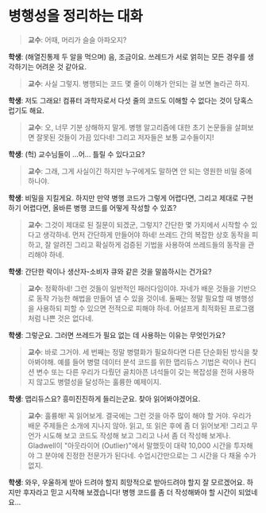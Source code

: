 # 병행성을 정리하는 대화

> **교수**: 어때, 머리가 슬슬 아파오지?

**학생**: (해열진통제 두 알을 먹으며) 음, 조금이요. 쓰레드가 서로 얽히는 모든 경우를 생각하기는 어려운 것 같아요.

> **교수**: 사실 그렇지. 병행되는 코드 몇 줄이 이해가 안되는 걸 보면 놀라곤 하지.

**학생**: 저도 그래요! 컴퓨터 과학자로서 다섯 줄의 코드도 이해할 수 없다는 것이 당혹스럽기도 해요.

> **교수**: 오, 너무 기분 상해하지 말게. 병행 알고리즘에 대한 초기 논문들을 살펴보면 잘못된 것들이 가끔 있다네! 그리고 저자들은 보통 교수들이지!

**학생**: (헉) 교수님들이 ...어... 틀릴 수 있다고요?

> **교수**: 그래, 그게 사실이긴 하지만 누구에게도 말하면 안 되는 영원한 비밀 중에 하나야.

**학생**: 비밀을 지킬게요. 하지만 만약 병행 코드가 그렇게 어렵다면, 그리고 제대로 구현하기 어렵다면, 올바른 병행 코드를 어떻게 작성할 수 있죠?

> **교수**: 그것이 제대로 된 질문이 되겠군, 그렇지? 간단한 몇 가지에서 시작할 수 있다고 생각하네. 먼저 간단하게 만들어야 하네! 쓰레드 간의 복잡한 상호 동작을 피하고, 잘 알려진 그리고 확실하게 검증된 기법을 사용하여 쓰레드들의 동작을 관리해야 하네.

**학생**: 간단한 락이나 생산자-소비자 큐와 같은 것을 말씀하시는 건가요?

> **교수**: 정확하네! 그런 것들이 일반적인 패러다임이야. 자네가 배운 것들을 기반으로 동작 가능한 해법을 만들어 낼 수 있을 것이네. 둘째는 정말 필요할 때 병행성을 사용하되 피할 수 있으면 전적으로 피해야 하네. 어설프게 최적화된 프로그램처럼 나쁜 것은 없다네.

**학생**: 그렇군요. 그러면 쓰레드가 필요 없는 데 사용하는 이유는 무엇인가요?

> **교수**: 바로 그거야. 세 번째는 정말 병렬화가 필요하다면 다른 단순화된 방식을 찾아봐야해. 예를 들어 병렬 데이터 분석 코드를 위한 맵리듀스 기법은 락이나 컨디션 변수 또는 다른 우리가 다뤘던 골치아픈 녀석들이 갖는 복잡성을 전혀 사용하지 않고도 병렬성을 달성하는 훌륭한 예제이지.

**학생**: 맵리듀스요? 흥미진진하게 들리는군요. 찾아 읽어봐야겠어요.

> **교수**: 훌륭해! 꼭 읽어보게. 결국에는 그런 것을 아주 많이 해야 할 거야. 우리가 배운 주제들은 소개에 지나지 않아. 읽고, 또 읽은 후에 좀 더 읽어보게! 그리고 무언가 시도해 보고 코드도 작성해 보고 그리고 나서 좀 더 작성해 보게나. Gladwell이 "아웃라이어 (Outlier)"에서 말했듯이 대략 10,000 시간을 투자해야 그 분야에 진정한 전문가가 된다네. 수업시간만으로는 그 시간을 다 채울 수가 없지.

**학생**: 와우, 우울하게 받아 드려야 할지 희망적으로 받아드려야 할지 잘 모르겠어요. 하지만 후자라고 믿고 시작해 보겠습니다! 병행 코드를 좀 더 작성해봐야 할 시간이 되었네요...
